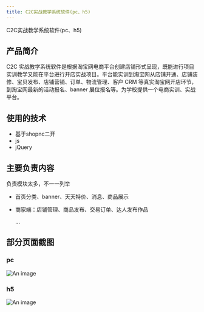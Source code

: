 ```yaml
---
title: C2C实战教学系统软件(pc、h5)
---
```


[//]: # ([C2C 实战教学系统软件]&#40;http://taobao.yikesoft.cn/&#41;)
C2C实战教学系统软件(pc、h5)

## 产品简介
C2C 实战教学系统软件是根据淘宝网电商平台创建店铺形式呈现，既能进行项目实训教学又能在平台进行开店实战项目。平台能实训到淘宝网从店铺开通、店铺装修、宝贝发布、店铺营销、订单、物流管理、客户 CRM 等真实淘宝网开店环节，到淘宝网最新的活动报名、banner 展位报名等。为学校提供一个电商实训、实战平台。

## 使用的技术
- 基于shopnc二开
- js
- jQuery

## 主要负责内容
负责模块太多，不一一列举
- 首页分类、banner、天天特价、消息、商品展示
- 商家端：店铺管理、商品发布、交易订单、达人发布作品

  ...


## 部分页面截图
### pc
![An image](../../images/c2c-1.gif)
### h5
![An image](../../images/c2c-2.gif)

